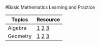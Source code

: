 #Basic Mathematics Learning and Practice

Topics | Resource
--- | ---
 Algebra | [1](https://brilliant.org/math/algebra/algebraic-expressions) [2](https://schoolyourself.org/learn) [3](https://www.khanacademy.org/math/algebra-basics)
 Geometry | [1](https://schoolyourself.org/learn) [2](https://brilliant.org/math/geometry/geometric-measurement) [3](https://www.khanacademy.org/math/geometry)
